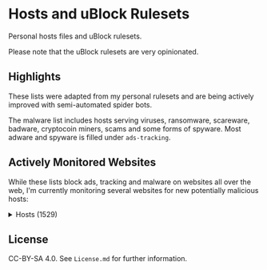 # Hosts and uBlock Rulesets

Personal hosts files and uBlock rulesets.

Please note that the uBlock rulesets are very opinionated.

## Highlights

These lists were adapted from my personal rulesets and are being actively improved with semi-automated spider bots.

The malware list includes hosts serving viruses, ransomware, scareware, badware, cryptocoin miners, scams and some forms of spyware. Most adware and spyware is filled under `ads-tracking`.

## Actively Monitored Websites

While these lists block ads, tracking and malware on websites all over the web, I'm currently monitoring several websites for new potentially malicious hosts:

<details>
    <summary>Hosts (1529)</summary>

    123contactform.com
    123formbuilder.com
    123milhas.com
    1337x.to
    1password.com
    3blue1brown.com
    500px.com
    707.pt
    9gag.com
    9to5mac.com
    aa.com
    aa.net.uk
    aaas.org
    abbott.com
    abc.net.au
    abcnews.go.com
    abercrombie.com
    abilifymaintena.com
    abola.pt
    about.gitlab.com
    about.sourcegraph.com
    abuseipdb.com
    academia.edu
    accessibilityserver.org
    accuweather.com
    acer.com
    acessibilidade.gov.pt
    acesso.gov.pt
    activobank.pt
    adaway.org
    addons.mozilla.org
    addtocalendar.com
    adguard.com
    adobe.com
    adt.com
    adultswim.com
    adyen.com
    aeroflot.ru
    affirm.com
    afvclub.com
    aia.com
    airasia.com
    airbnb.co.uk
    airbnb.com
    airbnb.com.sg
    airbnb.pt
    aircanada.com
    airfrance.fr
    akamai.com
    alaskaair.com
    aldi.co.uk
    aldi.pt
    alienvault.com
    aliexpress.com
    alipay.com
    aljazeera.com
    all-about-photo.com
    allegiantair.com
    allianzlife.com
    allrecipes.com
    allsides.com
    alltrails.com
    allure.com
    ally.com
    altice-empresas.pt
    amadeus.com
    amadeus.net
    amazon.co.uk
    amazon.com
    amazon.com.br
    amazon.de
    amazon.es
    amazon.fr
    amazon.in
    ambicular.com
    americanairlines.co.uk
    anacom.pt
    anandtech.com
    ancestry.com.au
    anchor.fm
    android.com
    androidauthority.com
    androidcentral.com
    androidpolice.com
    ansys.com
    antena3.com
    anyvan.com
    aol.com
    apache.org
    apachecon.com
    apai.org.pt
    aparat.com
    apple.com
    appointmentthing.com
    apps.evozi.com
    appsecvillage.com
    architecturaldigest.com
    archive.org
    archiveofourown.org
    arewewebyet.org
    argenta.eu
    argos.co.uk
    army.mod.uk
    arstechnica.com
    art42.net
    asciinema.org
    asoftmurmur.com
    atlassian.com
    atresplayer.com
    att.com
    au.com
    audible.co.uk
    audible.com
    audiobooks.co.uk
    audiobooks.com
    autodesk.com
    autofoco.pt
    avatars.io
    aveva.com
    aviasales.ru
    aviva.co.uk
    aws.amazon.com
    azores.gov.pt
    backblaze.com
    baidu.com
    bancomundial.org
    bancsabadell.com
    bankofamerica.com
    barclays.co.uk
    bbc.co.uk
    bbc.com
    bbva.pe
    beatsbydre.com
    behance.net
    ben-evans.com
    bertrand.pt
    bestbuy.ca
    bestbuy.com
    billboard.com
    bing.com
    binvis.io
    biography.com
    bit.ly
    bitbucket.org
    bitly.com
    bitwarden.com
    blanchir-sp.net
    bleacherreport.com
    blender.org
    blockbuster.com
    blog.cloudflare.com
    blog.disqus.com
    blog.feedly.com
    blog.golang.org
    blog.google
    blog.kraken.com
    blog.moneyfarm.com
    blog.moneysavingexpert.com
    blog.mozilla.org
    blog.rust-lang.org
    blog.unmind.com
    blogger.com
    blogspot.com
    blood.co.uk
    bloomandwild.com
    bloomberg.com
    blueapron.com
    bluestacks.com
    bomcondutor.pt
    bonappetit.com
    booking.com
    boots.com
    booxi.com
    booxi.eu
    boston.com
    bostonglobe.com
    bot.land
    brave.com
    brilliant.org
    britishairways.com
    browsealoud.com
    browser-update.org
    browserstack.com
    brusselstimes.com
    bsideslisbon.org
    bt.com
    bugs.chromium.org
    businessinsider.com
    buzzfeed.com
    buzzfeednews.com
    bytecodealliance.org
    cafe24.com
    cafedenata.com
    calendar.google.com
    calzedonia.com
    caniuse.com
    caniuse.rs
    canva.com
    capitalone.com
    capitaloneshopping.com
    carbon.now.sh
    carbonmade.com
    careers.google.com
    careers.microsoft.com
    cars.com
    caseys.com
    casio-intl.com
    cbc.ca
    cbs.com
    cbsnews.com
    cbssports.com
    cctv.pt
    cdbaby.com
    cdc.gov
    cdiscount.com
    cedars-sinai.org
    celebrities.id
    censys.io
    centex.com
    centurylink.com
    cgd.pt
    ch.hotels.com
    championat.com
    changelog.com
    chase.com
    cheapoair.com
    cheats.rs
    checkr.com
    chelseafc.com
    chess.com
    chrome.google.com
    chromium.org
    ciena.com
    cio.com
    cisco.com
    citibank.com.au
    claris.com
    clickhouse.com
    clickup.com
    clockify.me
    cloud.huawei.com
    cloudconvert.com
    cloudera.com
    cloudflare.com
    cloudflare.design
    cloudinary.com
    cmjornal.pt
    cnbc.com
    cnet.com
    cnn.com
    cntraveler.com
    cntraveller.com
    codacy.com
    code.org
    codewars.com
    cognitoforms.com
    cogweb.pt
    cointelegraph.com
    colorbox.io
    commandlinefu.com
    commitstrip.com
    commoncrawl.org
    confraria.ap2si.org
    consumerreports.org
    contacts.google.com
    continente.pt
    cookpad.com
    costco.com
    coursera.org
    courses.edx.org
    covid.randox.com
    cox.com
    cpanel.net
    craigslist.org
    crane.aero
    crates.io
    creativecommons.org
    croma.com
    crowdin.com
    crt.sh
    crxcavator.io
    crypto.stanford.edu
    crypto101.io
    cryptohack.org
    cryptopals.com
    cs155.stanford.edu
    csdn.net
    csp-evaluator.withgoogle.com
    cssgridgarden.com
    ctt.pt
    cuf.pt
    curbed.com
    cvs.com
    d3js.org
    dagospia.com
    dailymail.co.uk
    dailymotion.com
    dancres.github.io
    danielmiessler.com
    daraz.pk
    daringfireball.net
    darksky.net
    dash.cloudflare.com
    datadoghq.com
    datatracker.ietf.org
    dazn.com
    de.foursquare.com
    de.hotels.com
    debian.org
    decathlon.co.uk
    deciem.com
    deepl.com
    defense.gov
    degiro.co.uk
    dehashed.com
    delta.com
    devdocs.io
    developer.android.com
    developer.mozilla.org
    developers.google.com
    developers.googleblog.com
    developers.whatismybrowser.com
    dezeen.com
    dezeenjobs.com
    dgs.pt
    dicionario.priberam.org
    dictionary.cambridge.org
    dictionary.com
    digicert.com
    digitalocean.com
    digitaltrends.com
    dilbert.com
    dinheirovivo.pt
    discord.com
    discourse.org
    discover.com
    disqus.com
    dithering.fm
    diy.com
    dmca.com
    dn.pt
    dnb.com
    dnoticias.pt
    dnsdumpster.com
    dnsleaktest.com
    dnslytics.com
    dnsspy.io
    doaj.org
    doc.rust-lang.org
    docker.com
    docs.google.com
    docs.rs
    docusign.com
    domaintools.com
    dontkillmyapp.com
    doubleclick.net
    doutorfinancas.pt
    download.cnet.com
    download.lineageos.org
    dpd.co.uk
    dpreview.com
    draw.io
    dreamhost.com
    driftstreams.com
    drive.google.com
    dropbox.com
    drudgereport.com
    drugs.com
    duckduckgo.com
    dunkindonuts.com
    dxomark.com
    easyeda.com
    easyjet.com
    easylist.to
    ebay.co.uk
    ebay.com
    ebookers.ch
    ebookers.com
    ebookers.de
    econlib.org
    economist.com
    ecustomeropinions.com
    edc.ca
    edition.cnn.com
    edreams.com
    edx.org
    ee.co.uk
    eff.org
    egorealestate.com
    emailprivacytester.com
    emirates.com
    emma-mattress.co.uk
    emma-sleep.co.uk
    empresashoje.pt
    en.gravatar.com
    en.m.wikipedia.org
    en.wikipedia.org
    engadget.com
    eonenergy.com
    epicurious.com
    eportugal.gov.pt
    eqinvestors.co.uk
    eschersket.ch
    espn.co.uk
    espn.com
    ethn.io
    etrade.com
    etsy.com
    eu.playstation.com
    eu.puma.com
    europa.eu
    eventbrite.com
    ewg.org
    example.com
    excalidraw.com
    exercism.org
    expedia.at
    expedia.ch
    expedia.co.uk
    expedia.com
    expedia.de
    explainshell.com
    exponent.fm
    express.co.uk
    express.com
    expresso-digital.pt
    expresso.pt
    f-droid.org
    fabricadestartups.com
    facebook.com
    facebook.net
    fakespot.com
    fanboy.co.nz
    fandom.com
    farefirst.com
    farmaciasdeservico.net
    farnell.com
    fasterthanli.me
    fastly.com
    fastmail.com
    fb.com
    fbcdn.net
    fca.pt
    fcbarcelona.com
    fcbarcelona.es
    fcm.unl.pt
    fct.pt
    fct.unl.pt
    fedex.com
    feedly.com
    fifa.com
    figma.com
    filemaker.com
    firefox.com
    fisheyemagazine.fr
    fiverr.com
    fivethirtyeight.com
    flattr.com
    flexboxfroggy.com
    flickr.com
    flightaware.com
    flightics.com
    flightio.com
    flightradar24.com
    flipboard.com
    flipkart.com
    flyfrontier.com
    flypgs.com
    flytap.com
    fnac.pt
    fool.com
    forbes.com
    forestadmin.com
    forms.gle
    formstack.com
    forum.vodafone.pt
    forum.xda-developers.com
    forwardemail.net
    foursquare.com
    foxbusiness.com
    foxnews.com
    foxsports.com
    fracz.com
    freedom.press
    freephonenum.com
    freetrade.io
    frida.re
    frontier.com
    frontiersin.org
    frutafeia.pt
    ft.com
    ftd.com
    fundacao.vodafone.pt
    fundingchoices.google.com
    g2.com
    gatsbyjs.com
    gatsbyjs.org
    gawker.com
    gchq.github.io
    geeksforgeeks.org
    getmonero.org
    getpostman.com
    getpushmonkey.com
    getweeklyupdate.com
    getzola.org
    gfycat.com
    ggpht.com
    ghost.org
    giftsear.ch
    gimp.org
    giphy.com
    gist.github.com
    gitbook.com
    gitcdn.xyz
    gitexplorer.com
    github.blog
    github.com
    github.community
    github.io
    gitlab.com
    gitter.im
    gizmodo.com
    glamour.com
    glamour.es
    glamourmagazine.co.uk
    glassdoor.co.uk
    glassdoor.com
    glazestock.com
    globalfree.net
    globalmediagroup.pt
    globo.com
    gmail.com
    gnu.org
    go.com
    go.dev
    goal.com
    godaddy.com
    gofundme.com
    goindigo.in
    golang.org
    goo.gl
    goodreads.com
    google-analytics.com
    google.ca
    google.co.in
    google.co.uk
    google.com
    google.com.hk
    google.cz
    google.de
    google.es
    google.fr
    google.ie
    google.pt
    google.ru
    google.se
    googleadservices.com
    googlepages.com
    googlesyndication.com
    googletagmanager.com
    googleusercontent.com
    googlevideo.com
    gov.uk
    gpathand.nhs.uk
    gq-magazine.co.uk
    gq.com
    gqportugal.pt
    grafana.com
    grammarly.com
    grapheneos.org
    graphicsprings.com
    gravatar.com
    greenhouse.io
    gsmarena.com
    gtdfh.branchable.com
    gtdfh.liw.fi
    gtmetrix.com
    guiadooeste.pt
    gulbenkian.pt
    gulfnews.com
    gumtree.com
    gutenberg.org
    gvt1.com
    gvt2.com
    haaretz.co.il
    haaretz.com
    hackaday.com
    hackerone.com
    hackerrank.com
    hackertarget.com
    hacks.mozilla.org
    hagglezon.com
    hardenize.com
    harley-davidson.com
    harvard.edu
    haskell.org
    hasura.io
    haveibeenpwned.com
    hcaptcha.com
    healthengine.com.au
    healthline.com
    hellofresh.co.uk
    hellofresh.com
    help.instagram.com
    help.steampowered.com
    help.twitter.com
    hemingwayapp.com
    herbie.uwplse.org
    hermanmiller.com
    hetzner.com
    hicloud.com
    hire.google.com
    hl.co.uk
    home.kpmg
    homeaway.com
    homeaway.pt
    homedepot.com
    hoovers.com
    hosts-file.net
    hotels.com
    howsmyssl.com
    howtogeek.com
    hp.com
    hstspreload.org
    html5box.com
    httpbin.org
    https-rulesets.org
    httpstatuses.com
    httptoolkit.tech
    huffingtonpost.co.uk
    huffingtonpost.com
    huffpost.com
    hugedomains.com
    hulu.com
    humblebundle.com
    huntington.com
    hwg.org
    hyperoptic.com
    iberia.com
    ibm.com
    icloud.com
    icomoon.io
    idealista.pt
    ieftimov.com
    ietf.org
    ifixit.com
    iheart.com
    ijg.org
    ikea.com
    imagemagick.org
    imdb.com
    imgur.com
    imovirtual.com
    imperial.ac.uk
    in.gov
    indeed.co.uk
    indeed.com
    independent.co.uk
    indiatimes.com
    indiatoday.in
    indiehackers.com
    informa.com
    inquirer.com
    insect.sh
    insidehook.com
    insightexpressai.com
    instagram.com
    instant.page
    instructure.com
    intel.com
    intensedebate.com
    interbank.pe
    intercom.com
    intervalworld.com
    interviewcake.com
    interviewing.io
    intimissimi.com
    invaluable.com
    investopedia.com
    investor.vanguard.com
    investors.com
    iobit.com
    iol.pt
    ipfs.io
    ipinfo.io
    ipleak.net
    ipredictive.com
    islington.gov.uk
    issuu.com
    isthereanydeal.com
    itsfoss.com
    iwantmyname.com
    iz.ru
    jazzkeys.plan8.co
    jd.com
    jetblue.com
    jetstar.com
    jn.pt
    jobs.nhs.uk
    johnlewis.com
    joindiaspora.com
    joinhoney.com
    joinmastodon.org
    jornaldenegocios.pt
    jrvidal.github.io
    jsfiddle.net
    jsonwebtoken.io
    juntadeandalucia.es
    jvns.ca
    jwt.io
    kaleido.ai
    kayak.co.uk
    kayak.com
    kayak.pt
    keybase.io
    keybr.com
    kfchess.com
    khanacademy.org
    kickstarter.com
    kingfisher.com
    kinja.com
    kitchenstories.com
    kiwi.com
    kiwico.com
    knowyourmeme.com
    kohls.com
    kriesi.at
    krisp.ai
    kuantokusta.pt
    lacounty.gov
    languagetool.org
    lasexta.com
    latam.com
    latestdeals.co.uk
    latimes.com
    lawsofux.com
    layoutit.com
    learnxinyminutes.com
    leetcode.com
    legalandgeneral.com
    lennyletter.com
    lenscrafters.com
    letras.ulisboa.pt
    lettersofnote.com
    levels.fyi
    lexus.com
    lib.rs
    liberapay.com
    libgen.rs
    lichess.org
    lidel.pt
    lidl.co.uk
    lifehacker.com
    lifesavvy.com
    lineageos.org
    linear.app
    linkedin.com
    linkfire.com
    list-manage.com
    live.com
    lnk.to
    lobste.rs
    logitech.com
    londonlibrary.co.uk
    longreads.com
    lowes.com
    lua.org
    lucentis.com
    lufthansa.com
    lululemon.co.uk
    lundbeck.com
    lusa.pt
    lwn.net
    m.activobank.pt
    m.facebook.com
    m.google.com
    m.olx.pt
    m.youtube.com
    macbooster.net
    macquarie.com.au
    macromedia.com
    magnumphotos.com
    mail.google.com
    mail.ru
    mail.yandex.ru
    mailchimp.com
    mailgun.com
    mailinator.com
    maisfutebol.iol.pt
    malwarebytes.com
    malwaredomainlist.com
    manning.com
    maps.google.com
    maps.google.pt
    maps.windows.com
    marca.com
    marcus.com
    marketingreportoptout.visa.com
    marksandspencer.eu
    marriott.com
    marriottvacationclub.com
    maruedr.com
    marugroup.net
    marumatchbox.com
    mashable.com
    mastercard.co.uk
    mastercard.com
    mastercard.pt
    matrix.org
    mattermost.com
    mattpalm.com
    mawdoo3.com
    mayoclinic.org
    mbasic.facebook.com
    mbna.ca
    mbway.pt
    mcafee.com
    mcdonalds.com
    mediawiki.org
    medicina.ulisboa.pt
    medium.com
    meet.jit.si
    meetup.com
    mendeley.com
    meo.pt
    merriam-webster.com
    meta.wikimedia.org
    metacafe.com
    metro.co.uk
    metrolisboa.pt
    mic.com
    michael-noll.com
    microsoft.com
    migueldemoura.com
    miguelmoura.com
    miro.com
    mirror.co.uk
    mises.org
    misumi-ec.com
    mlb.com
    mlive.com
    mobile.twitter.com
    modsecurity.org
    moey.pt
    momentjs.com
    momondo.co.uk
    momondo.com
    momondo.pt
    money.co.uk
    moneyfarm.com
    moneysavingexpert.com
    monkeyuser.com
    monster.com
    montepio.org
    monzo.com
    moodys.com
    morganstanley.com
    moss.garden
    motionbox.io
    mozilla.org
    mr-blue.com
    mrblue.es
    mrhandyman.com
    mrporter.com
    msedge.net
    msn.com
    mulberry.com
    mullvad.net
    musclewiki.com
    myshopify.com
    myspace.com
    mysql.com
    myvi.in
    n-gate.com
    nab.com.au
    namesilo.com
    nasa.gov
    nationalreview.com
    nationwide.co.uk
    nature.com
    natwestgroup.com
    nautil.us
    naver.com
    nbc.com
    nbcnews.com
    ncbi.nlm.nih.gov
    ndclondon.com
    nejm.org
    nestle.com
    net-a-porter.com
    netflix.com
    netflix.de
    netlify.com
    news.harvard.edu
    news.ycombinator.com
    newyorker.com
    nextdoor.co.uk
    nextdoor.com
    nfl.com
    nginx.org
    nhs.uk
    nih.gov
    nintendo.com
    nj.com
    njal.la
    nobelprize.org
    note.com
    notebookchat.com
    notebookcheck.com
    notebookcheck.net
    noticiasaominuto.com
    nowtv.com
    nowtv.it
    npr.org
    ntp.org
    nunomoura.com
    nutrimento.pt
    nvidia.com
    nyaa.si
    nydailynews.com
    nymag.com
    nypost.com
    nytimes.com
    oaknorth.co.uk
    oaknorth.com
    observador.pt
    observatory.mozilla.org
    octopus.energy
    oculus.com
    office.com
    office.net
    office365.com
    ohdear.app
    ohdearapp.com
    ok.ru
    okezone.com
    olx.pt
    ondacero.es
    oneplus.com
    onetravel.com
    onlyfans.com
    open.spotify.com
    openai.com
    opendns.com
    opengapps.org
    openlibrary.org
    openrent.co.uk
    openstack.org
    openstreetmap.org
    opentable.com
    openvim.com
    openweathermap.org
    openweb.com
    openwrt.org
    opera.com
    opinionstage.com
    oracle.com
    orbitz.com
    ordemdospsicologos.pt
    otempo.pt
    otx.alienvault.com
    outlook.com
    outlook.live.com
    overleaf.com
    owm.io
    oxide.computer
    pa.gov
    pactor.pt
    pages.github.com
    panasonic.com
    panasonic.net
    panda.tv
    patreon.com
    pay.google.com
    paypal.com
    payscale.com
    pcdiga.com
    pcgamer.com
    pearlevision.com
    pearlevisioneyecare.com
    peeringdb.com
    people.com
    peppercarrot.com
    petapixel.com
    petbarn.com.au
    pewinternet.org
    pewresearch.org
    pexels.com
    pfizer.com
    pgl.yoyo.org
    phoronix.com
    photopea.com
    photos.google.com
    php.net
    pi-hole.net
    picsum.photos
    pingodoce.pt
    pinterest.com
    pinterest.pt
    pitchfork.com
    pixabay.com
    pixeldungeon.fandom.com
    placeholder.com
    plainenglish.co.uk
    play.golang.org
    play.rust-lang.org
    playstation.com
    plos.org
    plus.google.com
    poeditor.com
    pole-emploi.fr
    politico.com
    pornhub.com
    portal.azores.gov.pt
    portaldasfinancas.gov.pt
    portswigger.net
    portugal.gov.pt
    positivessl.com
    possiblerust.com
    post-gazette.com
    postman.com
    postmarkapp.com
    potterybarn.com
    pplware.sapo.pt
    practical-go-lessons.com
    premierleague.com
    privacyshield.gov
    privacytools.io
    privatebin.net
    privateinternetaccess.com
    probely.com
    producthunt.com
    profiler.firefox.com
    projectifi.io
    promotorres.pt
    propublica.org
    protocol.com
    protonmail.com
    provincial.com
    prowritingaid.com
    prozis.com
    pscp.tv
    pt.godaddy.com
    pt.indeed.com
    pt.m.wikipedia.org
    public.com
    publiccom
    publico.pt
    pubmed.ncbi.nlm.nih.gov
    puma.com
    puretalkusa.com
    qatarairways.com
    quantamagazine.org
    queryfeed.net
    quizlet.com
    quora.com
    rainbowhunt.com
    ralphlauren.co.uk
    raspberrypi.org
    realfavicongenerator.net
    realtor.com
    reberhardt.com
    recurse.com
    redbull.com
    redbull.tv
    reddit.com
    rede-expressos.pt
    redhat.com
    refirmlabs.com
    regex101.com
    regions.com
    remax.pt
    remove.bg
    replit.com
    researchgate.net
    rethink.org
    reuters.com
    reviewgeek.com
    revolut.com
    rfc.fyi
    riamoneytransfer.com
    rightmove.co.uk
    riotgames.com
    robinhood.com
    roblox.com
    roche.de
    rochehelse.no
    rogerebert.com
    rolex.com
    royallondon.com
    royalsociety.org
    royalsocietypublishing.org
    rtp.pt
    rust-analyzer.github.io
    rust-fuzz.github.io
    rust-lang.org
    rust-unofficial.github.io
    rust.godbolt.org
    ryanair.com
    s7.ru
    salesforce.com
    salon.com
    samsung.com
    sapo.pt
    saudecuf.pt
    sbf5.com
    scaleway.com
    sce.com
    scholar.google.co.uk
    scholar.google.com
    scholar.google.pt
    sci-bay.org
    sci-hub.do
    science.org
    sciencedirect.com
    sciencemag.org
    scientificamerican.com
    scotiabank.com
    sdpnoticias.com
    searchcode.com
    seb.lt
    sec.gov
    secure.vanguardinvestor.co.uk
    securityheaders.com
    securitytrails.com
    securityunlockedpodcast.com
    seekingalpha.com
    seg-social.pt
    self.com
    seloger.com
    send.vis.ee
    sendgrid.com
    sephora.com
    sephora.fr
    sfr.fr
    shadow.tech
    sharepoint.com
    sharesmagazine.co.uk
    shellcheck.net
    shl.com
    shodan.io
    shutterstock.com
    sibs.com
    signal.org
    siteground.co.uk
    siteground.com
    skechers.co.uk
    skechers.com
    sketch.com
    sketchfab.com
    skiplagged.com
    sky.com
    sky.it
    skype.com
    skyscanner.com
    skyscanner.es
    skyscanner.it
    skyscanner.net
    skyscanner.pt
    skyscanner.ru
    skysports.com
    slack.com
    slate.com
    sleep.urbandroid.org
    slideshare.net
    sling.is
    smbc-comics.com
    smsreceivefree.com
    snapfish.com
    snowfl.com
    sns.gov.pt
    snusbase.com
    snyk.io
    so.com
    soerad.com
    solarwinds.com
    solidpop.com
    someonewhocares.org
    sonarcloud.io
    sony-asia.com
    sony-europe.com
    sony.co.uk
    sony.eu
    soundcloud.com
    sourceforge.net
    sourcegraph.com
    southwest.com
    spacex.com
    spanx.com
    spareroom.co.uk
    speed.cloudflare.com
    speedtest.net
    spirit.com
    splitwise.com
    spot.im
    spotahome.com
    spotify.com
    squarespace.com
    squareup.com
    squoosh.app
    ssllabs.com
    stackoverflow.com
    standard.co.uk
    standvirtual.com
    stanford.edu
    staples.com
    startpage.com
    startribune.com
    statista.com
    stockfishchess.org
    store.steampowered.com
    storycreatorapp.com
    stratechery.com
    streamlit.io
    stripe.com
    stumbleupon.com
    sunglasshut.com
    supercasa.pt
    superuser.com
    support.google.com
    support.mozilla.org
    support.signal.org
    support.steampowered.com
    surveymonkey.com
    swimlanes.io
    swtch.com
    symbolab.com
    symcb.com
    t-mobile.com
    t.co
    tableplus.com
    tailscale.com
    taobao.com
    target.com
    tarsnap.com
    tax.service.gov.uk
    taxscouts.com
    td.com
    teachyourselfcs.com
    teamflowhq.com
    teams.microsoft.com
    techbargains.com
    techcrunch.com
    technologyreview.com
    teenvogue.com
    telegraph.co.uk
    telephony.goog
    temp-mail.org
    tempo.co
    tempo.sapo.pt
    tensorflow.org
    termux.com
    tesco.com
    tescobank.com
    tesla.com
    testingforall.org
    texthelp.com
    textslashplain.com
    tfl.gov.uk
    tgw.com
    thameswater.co.uk
    the-eye.eu
    theatlantic.com
    theblaze.com
    thecyberwire.com
    thedailybeast.com
    thedailywtf.com
    theguardian.com
    thehill.com
    theintercept.com
    them.us
    themarker.com
    themeforest.net
    theoatmeal.com
    theonion.com
    theordinary.deciem.com
    thepiratebay.org
    theregister.co.uk
    theregister.com
    thesalarycalculator.co.uk
    thesaurus.com
    thesun.co.uk
    thetimes.co.uk
    theverge.com
    theweather.com
    thewirecutter.com
    thinkwithgoogle.com
    this-week-in-rust.org
    three.co.uk
    tiaa.org
    tiempo.com
    tiffosi.com
    tiktok.com
    timberland.co.uk
    timberland.pt
    time.com
    timeforkids.com
    timeout.com
    timeout.pt
    tineye.com
    tinyurl.com
    tio.run
    tiqcdn.com
    tldr.ostera.io
    tls-observatory.services.mozilla.com
    tls.imirhil.fr
    tls13.ulfheim.net
    tmall.com
    tmz.com
    tomsguide.com
    tomshardware.com
    topjohnwu.github.io
    touchpianist.com
    tour.golang.org
    tourofrust.com
    toyota.com
    trading212.com
    tradingview.com
    tranco-list.eu
    transfermarkt.co.uk
    transfermarkt.de
    transifex.com
    translate.google.com
    travelandleisure.com
    travelocity.com
    traveloka.com
    travelzoo.com
    trello.com
    tribunnews.com
    tripadvisor.co.uk
    tripadvisor.com
    tripadvisor.pt
    tripit.com
    triplebyte.com
    tropicalprice.com
    troyhunt.com
    tsf.pt
    tumblr.com
    tunein.com
    turkishairlines.com
    turnitin.com
    tvi24.iol.pt
    twilio.com
    twitch.tv
    twitter.com
    twrp.me
    typelit.io
    tyson.com
    ual.com
    ubi.com
    ubisoft.com
    udemy.com
    uefa.com
    uevora.pt
    ui.com
    uk.camelcamelcamel.com
    uk.flightaware.com
    uk.godaddy.com
    uk.indeed.com
    uk.puma.com
    uk.yahoo.com
    ukmeds.co.uk
    uky.edu
    ulisboa.pt
    uminho.pt
    underdog.io
    undraw.co
    uniplaces.com
    united.com
    unmind.com
    unsplash.com
    untappd.com
    ups.com
    urbandictionary.com
    urbandictionary.store
    us.etrade.com
    usa.visa.com
    usanetwork.com
    usatoday.com
    usmagazine.com
    usnews.com
    usps.com
    utorrent.com
    uxchecklist.github.io
    vale.com
    vanguard.com
    vanguardinvestor.co.uk
    vanityfair.com
    vectorlogo.zone
    vice.com
    videoshub.com
    viewdns.info
    vikingline.fi
    vilanova.com
    vim-adventures.com
    vim.so
    vimeo.com
    virginmedia.com
    virustotal.com
    visa.co.uk
    visa.com
    visa.pt
    vk.com
    vodafone.co.uk
    vodafone.pt
    voeazul.com.br
    voegol.com.br
    vogue.co.uk
    vogue.com
    vogue.es
    volaris.com
    vox.com
    vrbo.com
    vseigru.net
    vueling.com
    vulnerable.af
    vultr.com
    w3.org
    w3schools.com
    wagamama.com
    waitrose.com
    walgreens.com
    wallet.google.com
    walmart.com
    washingtonexaminer.com
    washingtonpost.com
    wassenaar.org
    wasteapp.pt
    watchtower.1password.com
    wattpad.com
    wave.webaim.org
    wayfair.co.uk
    wayfair.com
    weather.com
    weather.gov
    weatherspark.com
    weawow.com
    web.archive.org
    web.facebook.com
    web.mit.edu
    web.stanford.edu
    web.whatsapp.com
    webaim.org
    webex.com
    webflow.com
    webglearth.com
    webhint.io
    webmd.com
    weebly.com
    wellsfargo.com
    westernunion.com
    westpac.com.au
    wetransfer.com
    whatismybrowser.com
    whatismyip.com
    whatismyipaddress.com
    whatsapp.com
    whatsinthebox.tv
    which.co.uk
    whitehouse.gov
    who.int
    whoer.net
    whois.domaintools.com
    wigle.net
    wiki.alopex.li
    wikibuy.com
    wikihow.com
    wikimedia.org
    wikipedia.org
    wiley.com
    wimbledon.com
    windows.com
    windows.net
    windowsupdate.com
    wired.com
    wireguard.com
    wise.com
    wise.jobs
    witnesscountyhall.com
    wix.com
    wixsite.com
    wizardzines.com
    wizzair.com
    wmg.com
    womensecret.com
    wook.pt
    wordpress.com
    wordpress.org
    workable.com
    worldbank.org
    worldmarket.com
    wormhole.app
    worten.pt
    wp.com
    wsj.com
    wufoo.com
    wyndhamhotels.com
    xda-developers.com
    xe.com
    xfinity.com
    xinhuanet.com
    xkcd.com
    yahoo.com
    yandex.ru
    yatra.com
    yelp.co.uk
    yelp.com
    yoast.com
    yougov.co.uk
    yougov.com
    youinvest.co.uk
    youtu.be
    youtube.com
    ytimg.com
    yves-rocher.be
    yves-rocher.pt
    yvesrocherusa.com
    zara.com
    zdnet.com
    zen.co.uk
    zendesk.co.uk
    zendesk.com
    zillow.com
    zip.co
    zoho.com
    zomato.com
    zoom.us
    zoopla.co.uk
    zscaler.com
</details>

## License

CC-BY-SA 4.0. See `License.md` for further information.
